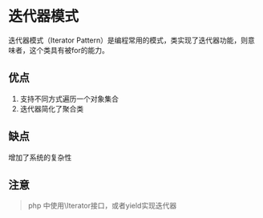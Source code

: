 # 迭代器模式

迭代器模式（Iterator Pattern）是编程常用的模式，类实现了迭代器功能，则意味者，这个类具有被for的能力。

## 优点

1. 支持不同方式遍历一个对象集合
2. 迭代器简化了聚合类

## 缺点

增加了系统的复杂性

## 注意

> php 中使用\Iterator接口，或者yield实现迭代器
